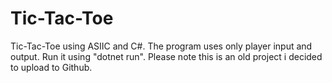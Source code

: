 # Tic-Tac-Toe
 Tic-Tac-Toe using ASIIC and C#. The program uses only player input and output.
 Run it using "dotnet run".
 Please note this is an old project i decided to upload to Github.
